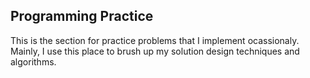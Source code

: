 ## Programming Practice
This is the section for practice problems that I implement ocassionaly.
Mainly, I use this place to brush up my solution design techniques and algorithms.